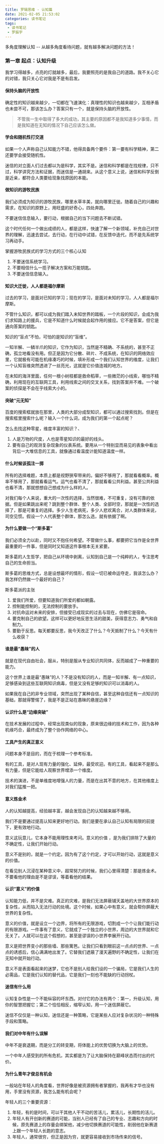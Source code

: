 ```yaml
---
title: 罗辑思维 - 认知篇
date: 2021-02-05 21:53:02
categories: 读书笔记
tags:
 - 读书笔记
 - 罗振宇
---
```

多角度理解认知 -- 从越多角度看待问题，就有越多解决问题的方法！
<!--more-->

### 第一章 起点：认知升级

我学习得越多，点亮的灯就越多，最后，我要照亮的是我自己的道路。我不关心它的对错，我只关心它对我是不是有启发。

#### 保持头脑的开放性

确定性的知识越来越少，一切都在飞速演化：真理性的知识也越来越少，互相矛盾也未尝不可，那该怎么办？答案只有一个，就是保持头脑的开放性。
> 不管我一生中取得了多大的成功，其主要的原因都不是我知道多少事情，而是我知道在无知的情况下自己应该怎么做。

#### 学会和随机性打交道

如果一个人声称自己认知能力不错，他得具备两个要件：第一要有科学精神，第二还要学会接受随机性。

迷信的对立面人们过去都以为是科学，其实不是。迷信和科学都是在找规律，只不过，科学讲究方法和证据，而迷信是一通胡来。从这个意义上说，迷信和科学反倒是近亲，都符合人类要给现象找原因的本能。

#### 做知识的游牧民族

我们必须成为知识的游牧民族，哪里水草丰美，就向哪里迁徙。随着自己的兴趣和需求，在知识的原野上，用旺盛的好奇心，四处奔跑。

不要迷信信息输入，要行动，根据自己的当下问题去不断试错。

这个时代任何一个做出成绩的人，都是这样，快速了解一个新领域，补充自己对世界的理解，迅速去尝试，去行动，在行动中试错，在反馈中迭代，而不是先系统学习再动手。

掌握游牧民族式的学习方式的三个核心认知

1. 不要迷信系统学习。
2. 不要相信什么一揽子解决方案和万能钥匙。
3. 不要迷信信息输入。

#### 知识大迁徙，人人都是福尔摩斯

过去的学习，是面对已知的学习；现在的学习，是面对未知的学习，人人都是福尔摩斯。

不管什么知识，都可以成为我们踏入未知世界的踏板，一个片段的知识，会成为我们求知路上的援兵，它是不知道什么时候就会起作用的接应。它不是答案，但它是通向答案的钥匙。

知识的“盲点”不怕，可怕的是知识的“盲维”。

一知半解、一鳞半爪的知识，它作为知识，当然是不精确、不系统的，甚至不正确，孤立地看没有用。但正是因为它分散、碎片、不成系统，在知识的网络效应里，它就极有可能在机缘凑巧的时候，填补形成一个我们认知世界的维度，让我们一个认知盲维突然透进了一丝亮光，这就是它价值连城的地方。

在未知的海洋里面，任何一根小树枝都是救命稻草，一些微茫的小线索，哪怕不精确，利用现在的互联网工具，利用线索之间的交叉关系，找到答案并不难。一个破案的侦探是不会在乎线索大小的。

#### 突破“元无知”

百度的搜索框就放在那里，人类的大部分成型知识，都可以通过搜索找到。但是在搜索框里搜索什么呢？输入一个什么词，成为我们的第一个起点呢？

怎么去找这种零星，维度丰富的知识？、

1. 人是万物的尺度，人也是零星知识的最好的线头。
2. 要有自己的观测复杂现象的仪表系统。要用从一个特别显而易见的表象中看出背后一大堆信息的工具，就像通过看温度计能知道温度一样。

#### 什么时候该孤注一掷

所有的选择难题，本质上都是视野狭窄带来的。偏好不够用了，那就看看概率。概率不够用了，那就看看运气。运气也看不清了，那就看看公共利益。甚至公共利益也看不清，那就想想自己想成为什么样的人。

对我们每个人来说，重大的一次性的选择，当然很难，不可重复，没有可靠的依据。但是如果跳出来呢？跳到整个群体、整个人类、全部时空，那就是一次性的选择了，那是可重复的选择。多少人生老病死，多少人悲欢离合，对人类群体来说，司空见惯。假设一个人代表整个群体，那怎么选，就有依据了啊。

#### 为什么要做一个“斯多葛”

我们必须全力以赴，同时又不抱任何希望。不管做什么事，都要把它当作是全世界最重要的一件事，但是同时又知道这件事根本无关紧要。

斯多葛的人生哲学，把自己从环境中剥离，认知到自己是一个纯粹的人，专注思考自己的生命担当。

斯多葛的思维方式，总是设想最坏的情形，假设一切已被命运夺走，我该怎么办？我怎样仍然做一个最好的自己？

斯多葛派的主张

1. 爱我们所爱，但要知道我们所爱的都如朝露。
2. 控制能控制的，无法控制的要放手。
3. 对抗命运对未来的安排，但接受已成现实的过去与现在，仿佛它是宿命。
4. 要克制自己的欲望。这样可以更好地反思生活的甜美，获得意志力、勇气和自制力。
5. 要勤于反思。每天都要反思，我今天改正了什么？今天抵制了什么？今天有什么收获？

#### 谁是最“愚昧”的人

就是在现代自由社会，服从，特别是服从专业知识共同体，反而越成了一种重要的能力。

这个世界上谁是最“愚昧”的人？不是没有知识的人，而是一知半解、有一点知识，足够感染到这些互联网知识病毒，但是又没有足够的知识可以消毒的人。

如果我在自己的非专业领域，突然出现了某种自信，甚至这种自信还有一点知识的基础，那就得警惕了，我是不是正站在愚昧的悬崖边缘？

#### 认识什么是“边缘突破”

在技术发展的过程中，经常出现类似的现象，原来很边缘的技术和工作，因为各种机缘巧合，最终成为了整个协作网络的中心。

#### 工具产生的真正意义

问题本身不是目的，而在于梳理一个参考标准。

有的工具，是对人现有力量的强化、延伸，最受欢迎。有的工具，看起来不是那么有力量，但是它能给人观察世界增添一个维度。

技术的演进，不是单维度地增强人的力量，而是在出其不意的地方，在其他维度上对我们猛推一把。

#### 意义炼金术

人的认知越提高，经验越丰富，越会发现自己的认知越来越不够用。

我们不是要通过提高认知来更好地行动。我们是要在承认自己认知有局限的前提下，更有效地行动。

意义这玩意儿，它本身不能用理性来考问。意义的价值 ，是为我们排除了大量的不确定性，让我们开始行动。

意义不是别的，就是一个约定。因为有了这个约定，才可以开始行动，这就是意义的价值。

在看见别人沉浸在某种意义中，超常努力的时候，我们心里得清楚：那是炼金术。不要看他的理由是不是谬误，等着看他的结果。

#### 认识“意义”的价值

认知能力低，并不是灾难。真正的灾难，是我们无法屏蔽铺天盖地的大世界原本的复杂性，从而陷入无法行动的处境。这个时候，如果心中有意义，就会帮你屏蔽大世界的复杂性。

意义的价值，就是设立一个边界，将所有的无限游戏，切割成一个个让我们能行动的有限游戏。一件事有了意义，它就成了一个独立的小世界，周边的大世界就和它无关了。人就可以在这个假想的，甚至是谬误的小世界李展开行动。

意义是把世界变小的那些墙、那些篱笆。让我们只看到眼前这一点点的世界、一点点的诱惑后，信心满满地出发了。它替我们遮蔽了漫天遍野的不确定性，让我们在无知中就开始行动。

意义不是表面看起来的迷梦，它也不是别人给我们设的一个骗局，它是我们人生的必需品，它是我们认知的替代品，它是我们一刻也不能缺的行动拐杖。

#### 迷信有什么用

认知复杂性是一个不能纵容的坏东西。对付它的办法有两个：第一，升级认知，用你的智慧把握它；第二个恰恰相反，缩窄认知，用一个迷信屏蔽它。

迷信不仅仅是一种认知，迷信还是一种策略，它是某些人应对复杂状况的一种特殊手段和策略。

#### 我们对中年有什么误解

中年不是衰退期，而是分工的转变期，将体能上的优势切换为大脑上的优势。

一个中年人感受到的所有危机，其实都是为了让大脑保持在巅峰状态而付出的代价。

#### 为什么青年才俊总有机会

一般站在年轻人的角度看，世界好像是被资源拥有者掌握的，我再有才华也没有用，手里没有资源，我怎么能有机会呢？

年轻人的三个重要资源：

1. 年轻，有的是时间，可以干其他人干不动的苦活儿，累活儿，长期性的活儿。
2. 年轻人有开创新的赛道的可能，当别人已经有了自己的专业、志趣和方向的时候，原先赛道上的存量会绑架他，减少他切换赛道的可能性，削弱他在新赛道上跟一个年轻人长跑的意志。
3. 年轻人，通常很穷，但正是因为穷，就更容易接收到市场传来的信号。
